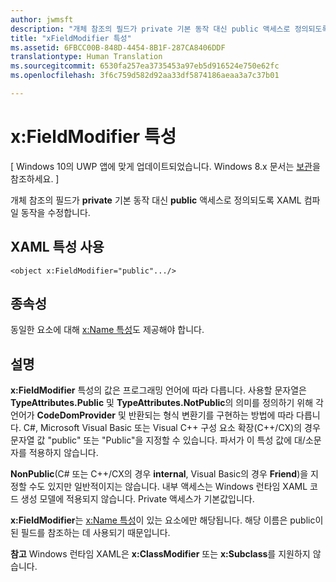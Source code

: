 ```yaml
---
author: jwmsft
description: "개체 참조의 필드가 private 기본 동작 대신 public 액세스로 정의되도록 XAML 컴파일 동작을 수정합니다."
title: "xFieldModifier 특성"
ms.assetid: 6FBCC00B-848D-4454-8B1F-287CA8406DDF
translationtype: Human Translation
ms.sourcegitcommit: 6530fa257ea3735453a97eb5d916524e750e62fc
ms.openlocfilehash: 3f6c759d582d92aa33df5874186aeaa3a7c37b01

---
```


# x&#58;FieldModifier 특성

\[ Windows 10의 UWP 앱에 맞게 업데이트되었습니다. Windows 8.x 문서는 [보관](http://go.microsoft.com/fwlink/p/?linkid=619132)을 참조하세요. \]

개체 참조의 필드가 **private** 기본 동작 대신 **public** 액세스로 정의되도록 XAML 컴파일 동작을 수정합니다.

## XAML 특성 사용

``` syntax
<object x:FieldModifier="public".../>
```

## 종속성

동일한 요소에 대해 [x:Name 특성](x-name-attribute.md)도 제공해야 합니다.

## 설명

**x:FieldModifier** 특성의 값은 프로그래밍 언어에 따라 다릅니다. 사용할 문자열은 **TypeAttributes.Public** 및 **TypeAttributes.NotPublic**의 의미를 정의하기 위해 각 언어가 **CodeDomProvider** 및 반환되는 형식 변환기를 구현하는 방법에 따라 다릅니다. C#, Microsoft Visual Basic 또는 Visual C++ 구성 요소 확장(C++/CX)의 경우 문자열 값 "public" 또는 "Public"을 지정할 수 있습니다. 파서가 이 특성 값에 대/소문자를 적용하지 않습니다.

**NonPublic**(C# 또는 C++/CX의 경우 **internal**, Visual Basic의 경우 **Friend**)을 지정할 수도 있지만 일반적이지는 않습니다. 내부 액세스는 Windows 런타임 XAML 코드 생성 모델에 적용되지 않습니다. Private 액세스가 기본값입니다.

**x:FieldModifier**는 [x:Name 특성](x-name-attribute.md)이 있는 요소에만 해당됩니다. 해당 이름은 public이 된 필드를 참조하는 데 사용되기 때문입니다.

**참고** Windows 런타임 XAML은 **x:ClassModifier** 또는 **x:Subclass**를 지원하지 않습니다.




<!--HONumber=Jun16_HO4-->


